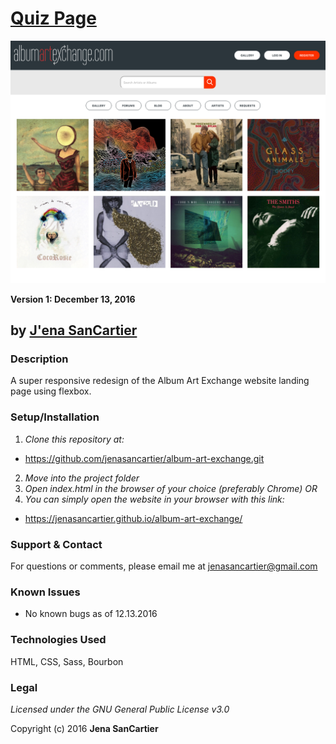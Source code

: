 # [Quiz Page](https://jenasancartier.github.io/album-art-exchange/)
![project screenshot](/img/screenshot.png)

__Version 1: December 13, 2016__
## by [J'ena SanCartier](https://github.com/jenasancartier)

### Description
A super responsive redesign of the Album Art Exchange website landing page using flexbox.


### Setup/Installation
1. _Clone this repository at:_
  * https://github.com/jenasancartier/album-art-exchange.git
2. _Move into the project folder_
3. _Open index.html in the browser of your choice (preferably Chrome) OR_
4. _You can simply open the website in your browser with this link:_
  * https://jenasancartier.github.io/album-art-exchange/

### Support & Contact
For questions or comments, please email me at [jenasancartier@gmail.com](mailto:jenasancartier@gmail.com)

### Known Issues
* No known bugs as of 12.13.2016

### Technologies Used
HTML, CSS, Sass, Bourbon

### Legal
*Licensed under the GNU General Public License v3.0*

Copyright (c) 2016 **Jena SanCartier**
